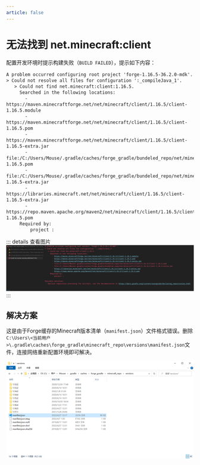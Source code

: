 ```yaml
---
article: false
---
```

# 无法找到 net.minecraft:client
配置开发环境时提示构建失败（`BUILD FAILED`），提示如下内容：
```
A problem occurred configuring root project 'forge-1.16.5-36.2.0-mdk'.
> Could not resolve all files for configuration ':_compileJava_1'.
   > Could not find net.minecraft:client:1.16.5.
     Searched in the following locations:
       - https://maven.minecraftforge.net/net/minecraft/client/1.16.5/client-1.16.5.module
       - https://maven.minecraftforge.net/net/minecraft/client/1.16.5/client-1.16.5.pom
       - https://maven.minecraftforge.net/net/minecraft/client/1.16.5/client-1.16.5-extra.jar
       - file:/C:/Users/Mouse/.gradle/caches/forge_gradle/bundeled_repo/net/minecraft/client/1.16.5/client-1.16.5.pom
       - file:/C:/Users/Mouse/.gradle/caches/forge_gradle/bundeled_repo/net/minecraft/client/1.16.5/client-1.16.5-extra.jar
       - https://libraries.minecraft.net/net/minecraft/client/1.16.5/client-1.16.5-extra.jar
       - https://repo.maven.apache.org/maven2/net/minecraft/client/1.16.5/client-1.16.5.pom
     Required by:
         project :
```

::: details 查看图片
![](./could-not-find-net-minecraft-client/1.png)
:::

## 解决方案
这是由于Forge缓存的Minecraft版本清单（`manifest.json`）文件格式错误。删除`C:\Users\<当前用户>\.gradle\caches\forge_gradle\minecraft_repo\versions\manifest.json`文件，连接网络重新配置环境即可解决。

![](./could-not-find-net-minecraft-client/2.png)